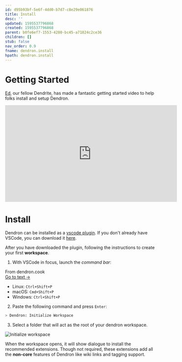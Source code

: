 ```yaml
---
id: d95b93bf-5e6f-4dd0-b7d7-c8e29e061876
title: Install
desc: ''
updated: 1595537796868
created: 1595537796868
parent: b0fe6ef7-1553-4280-bc45-a71824c2ce36
children: []
stub: false
nav_order: 0.9
fname: dendron.install
hpath: dendron.install
---
```

# Getting Started

[Ed](https://www.youtube.com/channel/UCBDaEQKIAgU-U6bsUfPcWnA), our fellow Dendrite, has made a fantastic getting started video to help folks install and setup Dendron. 

<iframe width="560" height="315" src="https://www.youtube.com/embed/BRLLZ9IEh10" frameborder="0" allow="accelerometer; autoplay; encrypted-media; gyroscope; picture-in-picture" allowfullscreen></iframe>

# Install

Dendron can be installed as a [vscode plugin](https://marketplace.visualstudio.com/items?itemName=dendron.dendron). If you don't already have VSCode, you can download it [here](https://code.visualstudio.com/).

After you have downloaded the plugin, following the instructions to create your first **workspace**.

1. With VSCode in focus, launch the _command bar_:



<div class="portal-container">
<div class="portal-head">
<div class="portal-backlink" >
<div class="portal-title">From <span class="portal-text-title">dendron.cook</span></div>
<a href="401c5889-20ae-4b3a-8468-269def4b4865.html" class="portal-arrow">Go to text <span class="right-arrow">→</span></a>
</div>
</div>
<div id="portal-parent-anchor" class="portal-parent" markdown="1">
<div class="portal-parent-fader-top"></div>
<div class="portal-parent-fader-bottom"></div>        
  

- Linux: `Ctrl+Shift+P`
- macOS: `Cmd+Shift+P`
- Windows: `Ctrl+Shift+P`



</div>    
</div>


2. Paste the following command and press `Enter`: 

```sh
> Dendron: Initialize Workspace
```

3. Select a folder that will act as the root of your dendron workspace.

![Initialize workspace](https://foundation-prod-assetspublic53c57cce-8cpvgjldwysl.s3-us-west-2.amazonaws.com/assets/dendron-init.gif)

When the workspace opens, it will show dialogue to install the recommended extensions. Though not required, these extensions add all the **non-core** features of Dendron like wiki links and tagging support.

